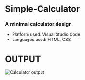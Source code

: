 # Simple-Calculator
<h3>A minimal calculator design</h3>

* Platform used: Visual Studio Code
* Languages used: HTML, CSS

# OUTPUT

![Calculator output](https://user-images.githubusercontent.com/70089241/122501019-80459f80-d011-11eb-9087-350e931b15a1.gif)
